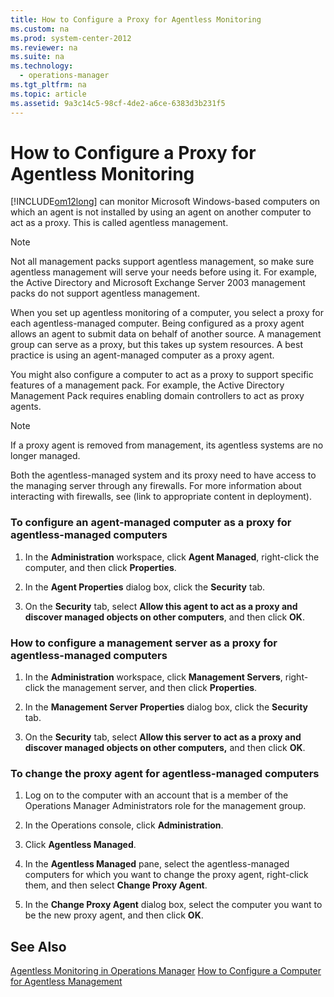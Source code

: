 ```yaml
---
title: How to Configure a Proxy for Agentless Monitoring
ms.custom: na
ms.prod: system-center-2012
ms.reviewer: na
ms.suite: na
ms.technology: 
  - operations-manager
ms.tgt_pltfrm: na
ms.topic: article
ms.assetid: 9a3c14c5-98cf-4de2-a6ce-6383d3b231f5
---
```

# How to Configure a Proxy for Agentless Monitoring
[!INCLUDE[om12long](../Token/om12long_md.md)] can monitor Microsoft Windows\-based computers on which an agent is not installed by using an agent on another computer to act as a proxy. This is called agentless management.

> [!NOTE]
> Not all management packs support agentless management, so make sure agentless management will serve your needs before using it. For example, the Active Directory and Microsoft Exchange Server 2003 management packs do not support agentless management.

When you set up agentless monitoring of a computer, you select a proxy for each agentless\-managed computer. Being configured as a proxy agent allows an agent to submit data on behalf of another source. A management group can serve as a proxy, but this takes up system resources. A best practice is using an agent\-managed computer as a proxy agent.

You might also configure a computer to act as a proxy to support specific features of a management pack. For example, the Active Directory Management Pack requires enabling domain controllers to act as proxy agents.

> [!NOTE]
> If a proxy agent is removed from management, its agentless systems are no longer managed.

Both the agentless\-managed system and its proxy need to have access to the managing server through any firewalls. For more information about interacting with firewalls, see \(link to appropriate content in deployment\).

### To configure an agent\-managed computer as a proxy for agentless\-managed computers

1.  In the **Administration** workspace, click **Agent Managed**, right\-click the computer, and then click **Properties**.

2.  In the **Agent Properties** dialog box, click the **Security** tab.

3.  On the **Security** tab, select **Allow this agent to act as a proxy and discover managed objects on other computers**, and then click **OK**.

### How to configure a management server as a proxy for agentless\-managed computers

1.  In the **Administration** workspace, click **Management Servers**, right\-click the management server, and then click **Properties**.

2.  In the **Management Server Properties** dialog box, click the **Security** tab.

3.  On the **Security** tab, select **Allow this server to act as a proxy and discover managed objects on other computers,** and then click **OK**.

### To change the proxy agent for agentless\-managed computers

1.  Log on to the computer with an account that is a member of the Operations Manager Administrators role for the management group.

2.  In the Operations console, click **Administration**.

3.  Click **Agentless Managed**.

4.  In the **Agentless Managed** pane, select the agentless\-managed computers for which you want to change the proxy agent, right\-click them, and then select **Change Proxy Agent**.

5.  In the **Change Proxy Agent** dialog box, select the computer you want to be the new proxy agent, and then click **OK**.

## See Also
[Agentless Monitoring in Operations Manager](../Topic/Agentless-Monitoring-in-Operations-Manager.md)
[How to Configure a Computer for Agentless Management](../Topic/How-to-Configure-a-Computer-for-Agentless-Management.md)

